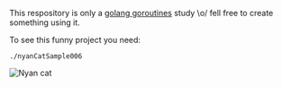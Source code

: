 This respository is only a [golang goroutines](https://gobyexample.com/goroutines) study \o/ fell free to create something using it.

To see this funny project you need: 
```console
./nyanCatSample006
```
![Nyan cat](https://lh3.googleusercontent.com/proxy/RhJkMBqGJC5If2ufzQtHRJiyZop_qKVvpPSRWrZdwb2vsdY0lmDLtvMM_Ca6o4JRZ7UGFN6L0usivA2i6ReCoxO9AA7E9yvdUXd-fC8kVAlsjrnxBIR-y6VgrTKwQXlR-RMvxfpqbg)